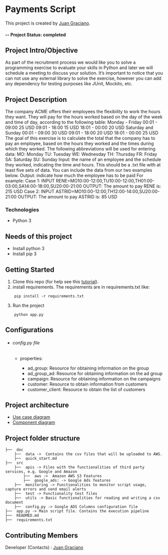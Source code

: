 # Payments Script
This project is created by [Juan Graciano](https://github.com/JuanGraciano).

#### -- Project Status: completed

## Project Intro/Objective
As part of the recruitment process we would like you to solve a programming exercise to evaluate your skills in Python and later we will schedule a meeting to discuss your solution. It’s important to notice that you can not use any external library to solve the exercise, however you can add any dependency for testing purposes like JUnit, Mockito, etc.

## Project Description

The company ACME offers their employees the flexibility to work the hours they want. They will pay for the hours worked based on the day of the week and time of day, according to the following table:
Monday - Friday
00:01 - 09:00 25 USD
09:01 - 18:00 15 USD
18:01 - 00:00 20 USD
Saturday and Sunday
00:01 - 09:00 30 USD
09:01 - 18:00 20 USD
18:01 - 00:00 25 USD
The goal of this exercise is to calculate the total that the company has to pay an employee, based on the hours they worked and the times during which they worked. The following abbreviations will be used for entering data:
MO: Monday
TU: Tuesday
WE: Wednesday
TH: Thursday
FR: Friday
SA: Saturday
SU: Sunday
Input: the name of an employee and the schedule they worked, indicating the time and hours. This should be a .txt file with at least five sets of data. You can include the data from our two examples below.
Output: indicate how much the employee has to be paid
For example:
Case 1:
INPUT
RENE=MO10:00-12:00,TU10:00-12:00,TH01:00-03:00,SA14:00-18:00,SU20:00-21:00
OUTPUT:
The amount to pay RENE is: 215 USD
Case 2:
INPUT
ASTRID=MO10:00-12:00,TH12:00-14:00,SU20:00-21:00
OUTPUT:
The amount to pay ASTRID is: 85 USD

### Technologies
* Python 3

## Needs of this project

- Install python 3
- Install pip 3

## Getting Started

1. Clone this repo (for help see this [tutorial](https://help.github.com/articles/cloning-a-repository/)).
2. install requirements. The requirements are in requirements.txt like:
```
    pip install -r requirements.txt
```
3. Run the project
```
    python app.py
```

## Configurations

- ###### config.py file
    - properties:

        * ad_group: Resource for obtaining information on the group
        * ad_group_ad: Resource for obtaining information on the ad group
        * campaign: Resource for obtaining information on the campaigns
        * customer: Resource to obtain information from customers
        * customer_client: Resource to obtain the list of customers

## Project architecture

* [Use case diagram](https://drive.google.com/file/d/1l9zPTA-c2x_Dto6IRGHP3H9rl_BkKwD4/view?usp=sharing)
* [Component diagram](https://drive.google.com/file/d/1aJIUuwEGd69RnQi8wIM3wG8wRMDcWnM_/view?usp=sharing)

## Project folder structure

```
├──  doc
    ├──  data ->  Contains the csv files that will be uploaded to AWS.
    ├──  quick_start.md
├──  src
    ├──  apis -> Files with the functionalities of third party services, e.g. Google and Amazon
        ├──  aws ->  Amazon AWS S3 Features
        ├──  google_ads: -> Google Ads features
    ├──  monitoring -> Functionalities to monitor script usage, capture errors and send email alerts 
    ├──  test -> Functionality test files
    ├──  utils -> Basic functionalities for reading and writing a csv document 
    ├──  config.py -> Google ADS Columns configuration file
├──  app.py -> Main script file. Contains the execution pipeline
├──  READMED.md
├──  requirements.txt
```

## Contributing Members
Developer (Contacts) : [Juan Graciano](https://github.com/JuanGraciano)
